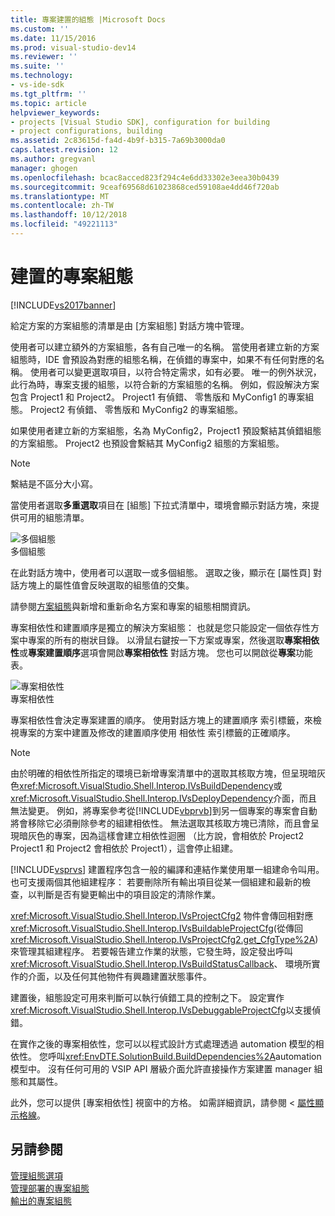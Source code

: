 ```yaml
---
title: 專案建置的組態 |Microsoft Docs
ms.custom: ''
ms.date: 11/15/2016
ms.prod: visual-studio-dev14
ms.reviewer: ''
ms.suite: ''
ms.technology:
- vs-ide-sdk
ms.tgt_pltfrm: ''
ms.topic: article
helpviewer_keywords:
- projects [Visual Studio SDK], configuration for building
- project configurations, building
ms.assetid: 2c83615d-fa4d-4b9f-b315-7a69b3000da0
caps.latest.revision: 12
ms.author: gregvanl
manager: ghogen
ms.openlocfilehash: bcac8acced823f294c4e6dd33302e3eea30b0439
ms.sourcegitcommit: 9ceaf69568d61023868ced59108ae4dd46f720ab
ms.translationtype: MT
ms.contentlocale: zh-TW
ms.lasthandoff: 10/12/2018
ms.locfileid: "49221113"
---
```

# <a name="project-configuration-for-building"></a>建置的專案組態
[!INCLUDE[vs2017banner](../../includes/vs2017banner.md)]

給定方案的方案組態的清單是由 [方案組態] 對話方塊中管理。  
  
 使用者可以建立額外的方案組態，各有自己唯一的名稱。 當使用者建立新的方案組態時，IDE 會預設為對應的組態名稱，在偵錯的專案中，如果不有任何對應的名稱。 使用者可以變更選取項目，以符合特定需求，如有必要。 唯一的例外狀況，此行為時，專案支援的組態，以符合新的方案組態的名稱。 例如，假設解決方案包含 Project1 和 Project2。 Project1 有偵錯、 零售版和 MyConfig1 的專案組態。 Project2 有偵錯、 零售版和 MyConfig2 的專案組態。  
  
 如果使用者建立新的方案組態，名為 MyConfig2，Project1 預設繫結其偵錯組態的方案組態。 Project2 也預設會繫結其 MyConfig2 組態的方案組態。  
  
> [!NOTE]
>  繫結是不區分大小寫。  
  
 當使用者選取**多重選取**項目在 [組態] 下拉式清單中，環境會顯示對話方塊，來提供可用的組態清單。  
  
 ![多個組態](../../extensibility/internals/media/vsmultiplecfgs.gif "vsMultipleCfgs")  
多個組態  
  
 在此對話方塊中，使用者可以選取一或多個組態。 選取之後，顯示在 [屬性頁] 對話方塊上的屬性值會反映選取的組態值的交集。  
  
 請參閱[方案組態](../../extensibility/internals/solution-configuration.md)與新增和重新命名方案和專案的組態相關資訊。  
  
 專案相依性和建置順序是獨立的解決方案組態： 也就是您只能設定一個依存性方案中專案的所有的樹狀目錄。 以滑鼠右鍵按一下方案或專案，然後選取**專案相依性**或**專案建置順序**選項會開啟**專案相依性** 對話方塊。 您也可以開啟從**專案**功能表。  
  
 ![專案相依性](../../extensibility/internals/media/vsprojdependencies.gif "vsProjDependencies")  
專案相依性  
  
 專案相依性會決定專案建置的順序。 使用對話方塊上的建置順序 索引標籤，來檢視專案的方案中建置及修改的建置順序使用 相依性 索引標籤的正確順序。  
  
> [!NOTE]
>  由於明確的相依性所指定的環境已新增專案清單中的選取其核取方塊，但呈現暗灰色<xref:Microsoft.VisualStudio.Shell.Interop.IVsBuildDependency>或<xref:Microsoft.VisualStudio.Shell.Interop.IVsDeployDependency>介面，而且無法變更。 例如，將專案參考從[!INCLUDE[vbprvb](../../includes/vbprvb-md.md)]到另一個專案的專案會自動將會移除它必須刪除參考的組建相依性。 無法選取其核取方塊已清除，而且會呈現暗灰色的專案，因為這樣會建立相依性迴圈 （比方說，會相依於 Project2 Project1 和 Project2 會相依於 Project1），這會停止組建。  
  
 [!INCLUDE[vsprvs](../../includes/vsprvs-md.md)] 建置程序包含一般的編譯和連結作業使用單一組建命令叫用。 也可支援兩個其他組建程序： 若要刪除所有輸出項目從某一個組建和最新的檢查，以判斷是否有變更輸出中的項目設定的清除作業。  
  
 <xref:Microsoft.VisualStudio.Shell.Interop.IVsProjectCfg2> 物件會傳回相對應<xref:Microsoft.VisualStudio.Shell.Interop.IVsBuildableProjectCfg>(從傳回<xref:Microsoft.VisualStudio.Shell.Interop.IVsProjectCfg2.get_CfgType%2A>) 來管理其組建程序。 若要報告建立作業的狀態，它發生時，設定發出呼叫<xref:Microsoft.VisualStudio.Shell.Interop.IVsBuildStatusCallback>、 環境所實作的介面，以及任何其他物件有興趣建置狀態事件。  
  
 建置後，組態設定可用來判斷可以執行偵錯工具的控制之下。 設定實作<xref:Microsoft.VisualStudio.Shell.Interop.IVsDebuggableProjectCfg>以支援偵錯。  
  
 在實作之後的專案相依性，您可以以程式設計方式處理透過 automation 模型的相依性。 您呼叫<xref:EnvDTE.SolutionBuild.BuildDependencies%2A>automation 模型中。 沒有任何可用的 VSIP API 層級介面允許直接操作方案建置 manager 組態和其屬性。  
  
 此外，您可以提供 [專案相依性] 視窗中的方格。 如需詳細資訊，請參閱 <<c0> [ 屬性顯示格線](../../extensibility/internals/properties-display-grid.md)。  
  
## <a name="see-also"></a>另請參閱  
 [管理組態選項](../../extensibility/internals/managing-configuration-options.md)   
 [管理部署的專案組態](../../extensibility/internals/project-configuration-for-managing-deployment.md)   
 [輸出的專案組態](../../extensibility/internals/project-configuration-for-output.md)

